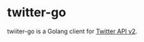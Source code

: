 # twitter-go

twiiter-go is a Golang client for [Twitter API v2](https://developer.twitter.com/en/docs/twitter-api).
